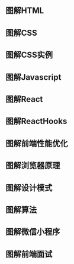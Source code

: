## 图解HTML
## 图解CSS
## 图解CSS实例
## 图解Javascript
## 图解React
## 图解ReactHooks
## 图解前端性能优化
## 图解浏览器原理
## 图解设计模式
## 图解算法
## 图解微信小程序
## 图解前端面试
